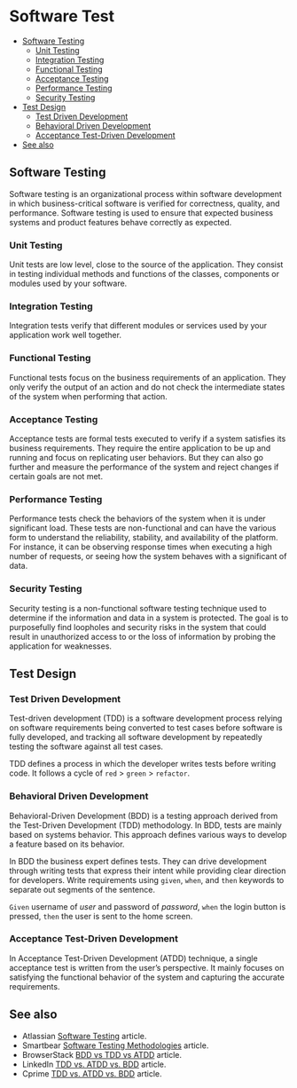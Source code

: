 # Software Test

- [Software Testing](#software-testing)
  - [Unit Testing](#unit-testing)
  - [Integration Testing](#integration-testing)
  - [Functional Testing](#functional-testing)
  - [Acceptance Testing](#acceptance-testing)
  - [Performance Testing](#performance-testing)
  - [Security Testing](#security-testing)
- [Test Design](#test-design)
  - [Test Driven Development](#test-driven-development)
  - [Behavioral Driven Development](#behavioral-driven-development)
  - [Acceptance Test-Driven Development](#acceptance-test-driven-development)
- [See also](#see-also)

## Software Testing

Software testing is an organizational process within software development in which business-critical software is verified for correctness, quality, and performance. Software testing is used to ensure that expected business systems and product features behave correctly as expected.

### Unit Testing

Unit tests are low level, close to the source of the application. They consist in testing individual methods and functions of the classes, components or modules used by your software.

### Integration Testing

Integration tests verify that different modules or services used by your application work well together.

### Functional Testing

Functional tests focus on the business requirements of an application. They only verify the output of an action and do not check the intermediate states of the system when performing that action.

### Acceptance Testing

Acceptance tests are formal tests executed to verify if a system satisfies its business requirements. They require the entire application to be up and running and focus on replicating user behaviors. But they can also go further and measure the performance of the system and reject changes if certain goals are not met.

### Performance Testing

Performance tests check the behaviors of the system when it is under significant load. These tests are non-functional and can have the various form to understand the reliability, stability, and availability of the platform. For instance, it can be observing response times when executing a high number of requests, or seeing how the system behaves with a significant of data.

### Security Testing

Security testing is a non-functional software testing technique used to determine if the information and data in a system is protected. The goal is to purposefully find loopholes and security risks in the system that could result in unauthorized access to or the loss of information by probing the application for weaknesses.

## Test Design

### Test Driven Development

Test-driven development (TDD) is a software development process relying on software requirements being converted to test cases before software is fully developed, and tracking all software development by repeatedly testing the software against all test cases.

TDD defines a process in which the developer writes tests before writing code. It follows a cycle of `red` > `green` > `refactor`.

### Behavioral Driven Development

Behavioral-Driven Development (BDD) is a testing approach derived from the Test-Driven Development (TDD) methodology. In BDD, tests are mainly based on systems behavior. This approach defines various ways to develop a feature based on its behavior.

In BDD the business expert defines tests. They can drive development through writing tests that express their intent while providing clear direction for developers. Write requirements using `given`, `when`, and `then` keywords to separate out segments of the sentence.

`Given` username of  _user_ and password of _password_, `when` the login button is pressed, `then` the user is sent to the home screen.

### Acceptance Test-Driven Development

In Acceptance Test-Driven Development (ATDD) technique, a single acceptance test is written from the user’s perspective. It mainly focuses on satisfying the functional behavior of the system and capturing the accurate requirements.

## See also

- Atlassian [Software Testing](https://www.atlassian.com/continuous-delivery/software-testing/types-of-software-testing) article.
- Smartbear [Software Testing Methodologies](https://smartbear.com/learn/automated-testing/software-testing-methodologies/) article.
- BrowserStack [BDD vs TDD vs ATDD](https://www.browserstack.com/guide/tdd-vs-bdd-vs-atdd) article.
- LinkedIn [TDD vs. ATDD vs. BDD](https://www.linkedin.com/pulse/tdd-vs-atdd-bdd-vahid-farahmandian) article.
- Cprime [TDD vs. ATDD vs. BDD](https://www.cprime.com/resources/blog/tdd-vs-bdd-vs-atdd/) article.
